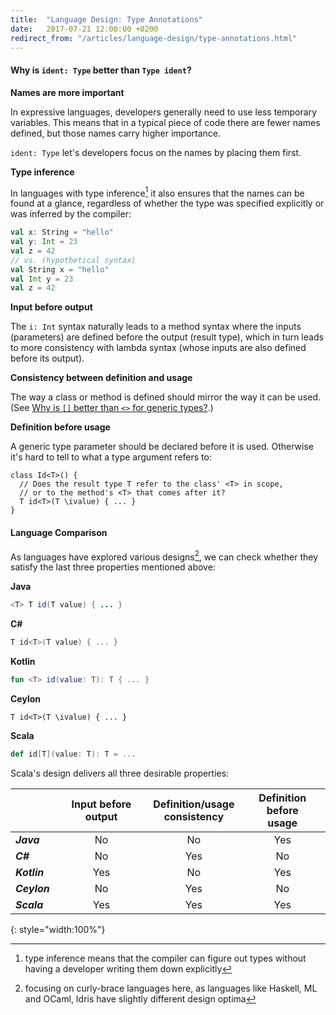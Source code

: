 ```yaml
---
title:  "Language Design: Type Annotations"
date:   2017-07-21 12:00:00 +0200
redirect_from: "/articles/language-design/type-annotations.html"
---
```


#### Why is `ident: Type` better than `Type ident`?

**Names are more important**

In expressive languages, developers generally need to use less temporary variables.
This means that in a typical piece of code there are fewer names defined, but
those names carry higher importance.

`ident: Type` let's developers focus on the names by placing them first.

**Type inference**

In languages with type inference[^type-inference] it also ensures that the
names can be found at a glance, regardless of whether the type was specified
explicitly or was inferred by the compiler:

```scala
val x: String = "hello"
val y: Int = 23
val z = 42
// vs. (hypothetical syntax)
val String x = "hello"
val Int y = 23
val z = 42
```

**Input before output**

The `i: Int` syntax naturally leads to a method syntax where the inputs
(parameters) are defined before the output (result type), which in turn leads to
more consistency with lambda syntax (whose inputs are also defined before its
output).

**Consistency between definition and usage**

The way a class or method is defined should mirror the way it can be used.
(See [Why is `[]` better than `<>` for generic types?](generics#why-is--better-than--for-generic-types).)

**Definition before usage**

A generic type parameter should be declared before it is used.
Otherwise it's hard to tell to what a type argument refers to:

```ceylon
class Id<T>() {
  // Does the result type T refer to the class' <T> in scope,
  // or to the method's <T> that comes after it?
  T id<T>(T \ivalue) { ... }
}                            
```

#### Language Comparison

As languages have explored various designs[^curly], we can check whether they satisfy
the last three properties mentioned above:

**Java**

```java
<T> T id(T value) { ... }
```

**C#**

```csharp
T id<T>(T value) { ... }
```

**Kotlin**

```kotlin
fun <T> id(value: T): T { ... }
```

**Ceylon**

```ceylon
T id<T>(T \ivalue) { ... }
```

**Scala**

```scala
def id[T](value: T): T = ...
```

Scala's design delivers all three desirable properties:

|              | Input before output | Definition/usage<br/> consistency | Definition before<br/> usage |
|--------------|:-------------------:|:----------------------------:|:-----------------------:|
| ***Java***   | No                  | No                           | Yes                     |
| ***C#***     | No                  | Yes                          | No                      |
| ***Kotlin*** | Yes                 | No                           | Yes                     |
| ***Ceylon*** | No                  | Yes                          | No                      |
| ***Scala***  | Yes                 | Yes                          | Yes                     |
{: style="width:100%"}

[^type-inference]: type inference means that the compiler can figure out types without having a developer writing them down explicitly
[^curly]: focusing on curly-brace languages here, as languages like Haskell, ML and OCaml, Idris have slightly different design optima
